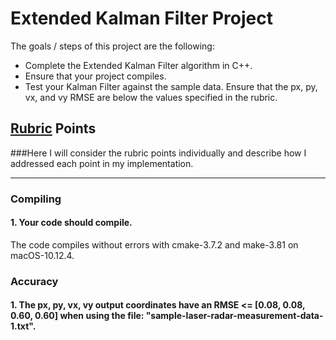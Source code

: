 # Extended Kalman Filter Project

The goals / steps of this project are the following:

* Complete the Extended Kalman Filter algorithm in C++.
* Ensure that your project compiles.
* Test your Kalman Filter against the sample data. Ensure that the px, py, vx, and vy RMSE are below the values specified in the rubric.

## [Rubric](https://review.udacity.com/#!/rubrics/748/view) Points
###Here I will consider the rubric points individually and describe how I addressed each point in my implementation.

---
### Compiling
#### 1. Your code should compile.  

The code compiles without errors with cmake-3.7.2 and make-3.81 on macOS-10.12.4.


### Accuracy
#### 1. The px, py, vx, vy output coordinates have an RMSE <= [0.08, 0.08, 0.60, 0.60] when using the file: "sample-laser-radar-measurement-data-1.txt".
